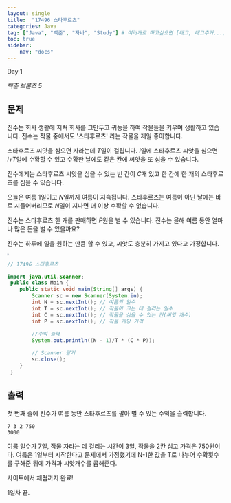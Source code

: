 ```yaml
---
layout: single
title:  "17496 스타후르츠"
categories: Java
tag: ["Java", "백준", "자바", "Study"] # 여러개로 하고싶으면 [태그, 태그추가...]
toc: true
sidebar:
    nav: "docs"
---
```


Day 1

*백준 브론즈 5*



## 문제

진수는 회사 생활에 지쳐 회사를 그만두고 귀농을 하여 작물들을 키우며 생활하고 있습니다. 진수는 작물 중에서도 '스타후르츠' 라는 작물을 제일 좋아합니다.

스타후르츠 씨앗을 심으면 자라는데 *T*일이 걸립니다. *i*일에 스타후르츠 씨앗을 심으면 *i+T*일에 수확할 수 있고 수확한 날에도 같은 칸에 씨앗을 또 심을 수 있습니다.

진수에게는 스타후르츠 씨앗을 심을 수 있는 빈 칸이 *C*개 있고 한 칸에 한 개의 스타후르츠를 심을 수 있습니다.

오늘은 여름 1일이고 *N*일까지 여름이 지속됩니다. 스타후르츠는 여름이 아닌 날에는 바로 시들어버리므로 *N*일이 지나면 더 이상 수확할 수 없습니다.

진수는 스타후르츠 한 개를 판매하면 *P*원을 벌 수 있습니다. 진수는 올해 여름 동안 얼마나 많은 돈을 벌 수 있을까요?

진수는 하루에 일을 원하는 만큼 할 수 있고, 씨앗도 충분히 가지고 있다고 가정합니다.

<img src="https://ih1.redbubble.net/image.1215855897.2312/raf,750x1000,075,t,FFFFFF:97ab1c12de.jpg" style="zoom:25%;" />

```java
// 17496 스타후르츠

import java.util.Scanner;
 public class Main {
    public static void main(String[] args) {
        Scanner sc = new Scanner(System.in);
        int N = sc.nextInt(); // 여름의 일수
        int T = sc.nextInt(); // 작물이 크는 데 걸리는 일수
        int C = sc.nextInt(); // 작물을 심을 수 있는 칸(씨앗 개수)
        int P = sc.nextInt(); // 작물 개당 가격
        
        //수익 출력
        System.out.println((N - 1)/T * (C * P));

        // Scanner 닫기
        sc.close();
    }
 }

```



## 출력

첫 번째 줄에 진수가 여름 동안 스타후르츠를 팔아 벌 수 있는 수익을 출력합니다.

```
7 3 2 750
3000
```

여름 일수가 7일, 작물 자라는 데 걸리는 시간이 3일, 작물을 2칸 심고 가격은 750원이다. 여름은 1일부터 시작한다고 문제에서 가정했기에 N-1한 값을 T로 나누어 수확횟수를 구해준 뒤에 가격과 씨앗개수를 곱해준다. 



사이트에서 채점까지 완료!

1일차 끝.
